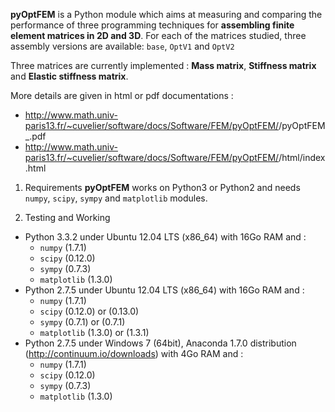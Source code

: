 **pyOptFEM** is a Python module which aims at measuring and comparing 
the performance of three programming techniques for **assembling finite element matrices in 2D and 3D**.
For each of the matrices studied, three assembly versions are available: ``base``, ``OptV1`` and ``OptV2``

Three matrices are currently implemented : **Mass matrix**, **Stiffness matrix** and **Elastic stiffness matrix**.

More details are given in html or pdf documentations : 
  - http://www.math.univ-paris13.fr/~cuvelier/software/docs/Software/FEM/pyOptFEM/<VERSION>/pyOptFEM_<VERSION>.pdf
  - http://www.math.univ-paris13.fr/~cuvelier/software/docs/Software/FEM/pyOptFEM/<VERSION>/html/index.html
  
1) Requirements
  **pyOptFEM** works on Python3 or Python2 and needs ``numpy``, ``scipy``, ``sympy`` and ``matplotlib`` modules.
  
2) Testing and Working
  - Python 3.3.2 under Ubuntu 12.04 LTS (x86_64) with 16Go RAM and :
    * ``numpy`` (1.7.1)
    * ``scipy`` (0.12.0)
    * ``sympy`` (0.7.3)
    * ``matplotlib`` (1.3.0)
  - Python 2.7.5 under Ubuntu 12.04 LTS (x86_64) with 16Go RAM and :
    * ``numpy`` (1.7.1)
    * ``scipy`` (0.12.0) or (0.13.0)
    * ``sympy`` (0.7.1) or (0.7.1)
    * ``matplotlib`` (1.3.0) or (1.3.1)
  - Python 2.7.5 under Windows 7 (64bit), Anaconda 1.7.0 distribution (http://continuum.io/downloads) with 4Go RAM and :
    * ``numpy`` (1.7.1)
    * ``scipy`` (0.12.0)
    * ``sympy`` (0.7.3)
    * ``matplotlib`` (1.3.0)